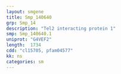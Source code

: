 ```yaml
---
layout: smgene
title: Smp_140640
grp: Smp_14
description: "Tel2 interacting protein 1"
smp: Smp_140640.1
uniprot: "G4VEF2"
length:  1734
cdd: "cl15705, pfam04577"
kk: ns
categories: sm
---
```

